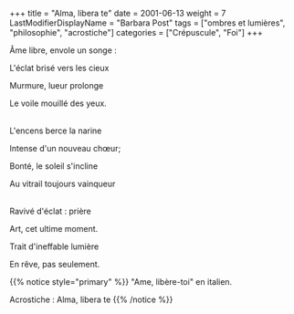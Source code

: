 +++
title = "Alma, libera te"
date = 2001-06-13
weight = 7
LastModifierDisplayName = "Barbara Post"
tags = ["ombres et lumières", "philosophie", "acrostiche"]
categories = ["Crépuscule", "Foi"]
+++

Âme libre, envole un songe :

L'éclat brisé vers les cieux

Murmure, lueur prolonge

Le voile mouillé des yeux.

 \
L'encens berce la narine

Intense d'un nouveau chœur;

Bonté, le soleil s'incline

Au vitrail toujours vainqueur

 \
Ravivé d'éclat : prière

Art, cet ultime moment.

Trait d'ineffable lumière

En rêve, pas seulement.

{{% notice style="primary" %}}
\"Ame, libère-toi\" en italien.

Acrostiche : Alma, libera te
{{% /notice %}}
